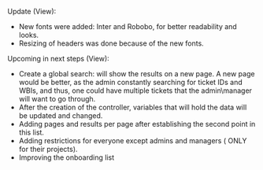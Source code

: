 Update (View):
* New fonts were added: Inter and Robobo, for better readability and looks. 
* Resizing of headers was done because of the new fonts.


Upcoming in next steps (View):
* Create a global search: will show the results on a new page. A new page would be better, as the admin constantly searching for ticket IDs and WBIs, and thus, one could have multiple tickets that the admin\manager will want to go through.
* After the creation of the controller, variables that will hold the data will be updated and changed.
* Adding pages and results per page after establishing the second point in this list.
* Adding restrictions for everyone except admins and managers ( ONLY for their projects).
* Improving the onboarding list
